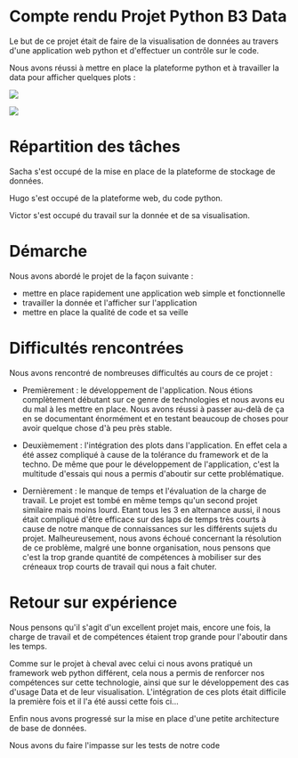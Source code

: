 # Compte rendu Projet Python B3 Data

Le but de ce projet était de faire de la visualisation de données au travers d'une application web python et d'effectuer un contrôle sur le code.

Nous avons réussi à mettre en place la plateforme python et à travailler la data pour afficher quelques plots : 

![](https://i.imgur.com/nLC1ATa.png)

![](https://i.imgur.com/g21ajMu.png)

# Répartition des tâches 

Sacha s'est occupé de la mise en place de la plateforme de stockage de données.

Hugo s'est occupé de la plateforme web, du code python.

Victor s'est occupé du travail sur la donnée et de sa visualisation.

# Démarche

Nous avons abordé le projet de la façon suivante : 

- mettre en place rapidement une application web simple et fonctionnelle
- travailler la donnée et l'afficher sur l'application
- mettre en place la qualité de code et sa veille

# Difficultés rencontrées

Nous avons rencontré de nombreuses difficultés au cours de ce projet : 

- Premièrement : le développement de l'application. Nous étions complètement débutant sur ce genre de technologies et nous avons eu du mal à les mettre en place. Nous avons réussi à passer au-delà de ça en se documentant énormément et en testant beaucoup de choses pour avoir quelque chose d'à peu près stable.

- Deuxièmement : l'intégration des plots dans l'application. En effet cela a été assez compliqué à cause de la tolérance du framework et de la techno. De même que pour le développement de l'application, c'est la multitude d'essais qui nous a permis d'aboutir sur cette problématique.

- Dernièrement : le manque de temps et l'évaluation de la charge de travail. Le projet est tombé en même temps qu'un second projet similaire mais moins lourd. Etant tous les 3 en alternance aussi, il nous était compliqué d'être efficace sur des laps de temps très courts à cause de notre manque de connaissances sur les différents sujets du projet. Malheureusement, nous avons échoué concernant la résolution de ce problème, malgré une bonne organisation, nous pensons que c'est la trop grande quantité de compétences à mobiliser sur des créneaux trop courts de travail qui nous a fait chuter.

# Retour sur expérience

Nous pensons qu'il s'agit d'un excellent projet mais, encore une fois, la charge de travail et de compétences étaient trop grande pour l'aboutir dans les temps.

Comme sur le projet à cheval avec celui ci nous avons pratiqué un framework web python différent, cela nous a permis de renforcer nos compétences sur cette technologie, ainsi que sur le développement des cas d'usage Data et de leur visualisation. L'intégration de ces plots était difficile la première fois et il l'a été aussi cette fois ci...

Enfin nous avons progressé sur la mise en place d'une petite architecture de base de données.

Nous avons du faire l'impasse sur les tests de notre code